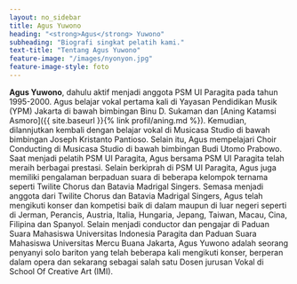```yaml
---
layout: no_sidebar
title: Agus Yuwono
heading: "<strong>Agus</strong> Yuwono"
subheading: "Biografi singkat pelatih kami."
text-title: "Tentang Agus Yuwono"
feature-image: "/images/nyonyon.jpg"
feature-image-style: foto
---
```

**Agus Yuwono**, dahulu aktif menjadi anggota PSM UI Paragita pada tahun 1995-2000. Agus belajar vokal pertama kali di Yayasan Pendidikan Musik (YPM) Jakarta di bawah bimbingan Binu D. Sukaman dan [Aning Katamsi Asmoro]({{ site.baseurl }}{% link profil/aning.md %}). Kemudian, dilannjutkan kembali dengan belajar vokal di Musicasa Studio di bawah bimbingan Joseph Kristanto Pantioso. Selain itu, Agus mempelajari Choir Conducting di Musicasa Studio di bawah bimbingan Budi Utomo Prabowo. Saat menjadi pelatih PSM UI Paragita, Agus bersama PSM UI Paragita telah meraih berbagai prestasi. Selain berkiprah di PSM UI Paragita, Agus juga memiliki pengalaman berpaduan suara di beberapa kelompok ternama seperti Twilite Chorus dan Batavia Madrigal Singers. Semasa menjadi anggota dari Twilite Chorus dan Batavia Madrigal Singers, Agus telah mengikuti konser dan kompetisi baik di dalam maupun di luar negeri seperti di Jerman, Perancis, Austria, Italia, Hungaria, Jepang, Taiwan, Macau, Cina, Filipina dan Spanyol. Selain menjadi conductor dan pengajar di Paduan Suara Mahasiswa Universitas Indonesia Paragita dan Paduan Suara Mahasiswa Universitas Mercu Buana Jakarta, Agus Yuwono adalah seorang penyanyi solo bariton yang telah beberapa kali mengikuti konser, berperan dalam opera dan sekarang sebagai salah satu Dosen jurusan Vokal di School Of Creative Art (IMI).